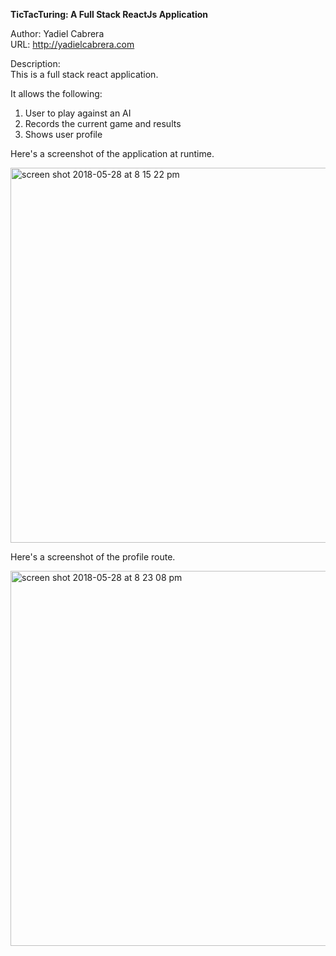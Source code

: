 <strong>TicTacTuring: A Full Stack ReactJs Application</strong>

Author: Yadiel Cabrera<br>
URL: http://yadielcabrera.com<br>

Description: <br>
This is a full stack react application.

It allows the following:
1. User to play against an AI
2. Records the current game and results
3. Shows user profile


Here's a screenshot of the application at runtime. <br> 

<img width="600" alt="screen shot 2018-05-28 at 8 15 22 pm" src="https://user-images.githubusercontent.com/33431535/40632357-f82cfee0-62b3-11e8-9e93-71c50f044e91.png">

Here's a screenshot of the profile route. 

<img width="600" alt="screen shot 2018-05-28 at 8 23 08 pm" src="https://user-images.githubusercontent.com/33431535/40632420-fdaa94d0-62b4-11e8-8788-20403ef40666.png">

